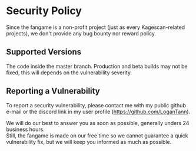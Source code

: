 # Security Policy

Since the fangame is a non-profit project (just as every Kagescan-related projects), we don't provide any bug bounty nor reward policy.  

## Supported Versions

The code inside the master branch. Production and beta builds may not be fixed, this will depends on the vulnerability severity.

## Reporting a Vulnerability

To report a security vulnerability, please contact me with my public github e-mail or the discord link in my user profile (https://github.com/LoganTann).

We will do our best to answer you as soon as possible, generally unders 24 business hours.  
Still, the fangame is made on our free time so we cannot guarantee a quick vulnerability fix, but we will keep you informed as much as possible.
